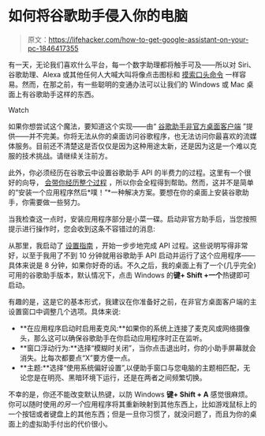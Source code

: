 # 如何将谷歌助手侵入你的电脑

> 原文：<https://lifehacker.com/how-to-get-google-assistant-on-your-pc-1846417355>

有一天，无论我们喜欢什么平台，每一个数字助理都将触手可及——所以对 Siri、谷歌助理、Alexa 或其他任何人大喊大叫将像点击图标和 [摸索口头命令](https://lifehacker.com/how-to-get-an-amazon-echo-to-tell-you-a-rooms-temperatu-1846399889) 一样容易。然而，在那之前，有一些聪明的变通办法可以让我们的 Windows 或 Mac 桌面上有谷歌助手这样的东西。

Watch

如果你想尝试这个魔法，要知道这个实现——由“ [谷歌助手非官方桌面客户端](https://github.com/Melvin-Abraham/Google-Assistant-Unofficial-Desktop-Client) ”提供——并不完美。你将无法从你的桌面访问谷歌程序，也无法访问你最喜欢的流媒体服务。目前还不清楚这是否仅仅是因为这种用途太新，还是因为这是一个难以克服的技术挑战。请继续关注前方。

此外，你必须经历在谷歌云中设置谷歌助手 API 的半费力的过程。这里有一个很好的向导， [会带你经历整个过程](https://github.com/Melvin-Abraham/Google-Assistant-Unofficial-Desktop-Client/wiki/Setup-Authentication-for-Google-Assistant-Unofficial-Desktop-Client) ，所以你会全程得到帮助。然而，这并不是简单的“安装一个应用程序然后*噗！”*一种解决方案。要想在你的桌面上安装谷歌助手，你需要做一些努力。

当我检查这一点时，安装应用程序部分是小菜一碟。启动非官方助手后，当您按照提示进行操作时，您会收到这条不容错过的消息:

从那里，我启动了 [设置指南](https://github.com/Melvin-Abraham/Google-Assistant-Unofficial-Desktop-Client/wiki/Setup-Authentication-for-Google-Assistant-Unofficial-Desktop-Client) ，开始一步步地完成 API 过程。这些说明写得非常好，以至于我用了不到 10 分钟就用谷歌助手 API 启动并运行了这个应用程序——具体来说是 8 分钟，如果你好奇的话。不久之后，我的桌面上有了一个(几乎完全)可用的谷歌助手版本，默认情况下，点击 Windows 的**键+ Shift +一个**热键即可启动。

有趣的是，这是它的基本形式，我建议在你准备好之前，在非官方桌面客户端的主设置窗口中调整几个选项。具体来说:

*   **在应用程序启动时启用麦克风:**如果你的系统上连接了麦克风或网络摄像头，那么这可以确保谷歌助手在你启动应用程序时正在监听。
*   **窗口浮动行为:**选择“模糊时关闭”，当你点击退出时，你的小助手屏幕就会消失。比每次都要点“X”要方便一点。
*   **主题:**选择“使用系统偏好设置”,以便助手窗口与您电脑的主题相匹配，无论您是在明亮、黑暗环境下运行，还是在两者之间频繁切换。

不幸的是，你还不能改变默认热键，以防 Windows **键+ Shift + A** 感觉很麻烦。你可以随时使用*的另一个*应用程序将其重新映射到其他东西上，比如游戏鼠标上的一个按钮或者键盘上的其他东西；但是一旦你习惯了，就没问题了，而且为你的桌面上的虚拟助手付出的代价很小。